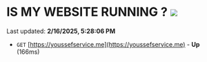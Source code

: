 # IS MY WEBSITE RUNNING ? [![](https://img.shields.io/static/v1?label=Sponsor&message=%E2%9D%A4&logo=GitHub&color=%23fe8e86)](https://github.com/sponsors/Youssef-Lehmam)

Last updated: **2/16/2025, 5:28:06 PM**

- `GET` [https://youssefservice.me](https://youssefservice.me) - **Up** (166ms)
